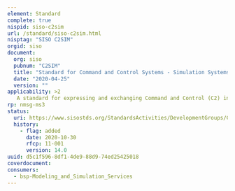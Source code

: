 ```yaml
---
element: Standard
complete: true
nispid: siso-c2sim
url: /standard/siso-c2sim.html
nisptag: "SISO C2SIM"
orgid: siso
document:
  org: siso
  pubnum: "C2SIM"
  title: "Standard for Command and Control Systems - Simulation Systems Interoperation"
  date: "2020-04-25"
  version: ""
applicability: >2
   A standard for expressing and exchanging Command and Control (C2) information among C2 systems, simulation systems, and robotic and autonomous (RAS) systems in a coalition context. Command and Control Systems to Simulation Systems Interoperation (C2SIM) is a standard for expressing and exchanging Command and Control (C2) information among C2 systems, simulation systems, and robotic and autonomous (RAS) systems in a coalition context.
rp: nmsg-ms3
status:
  uri: https://www.sisostds.org/StandardsActivities/DevelopmentGroups/C2SIMPDGPSG-CommandandControlSystems.aspx
  history: 
    - flag: added
      date: 2020-10-30
      rfcp: 11-001
      version: 14.0
uuid: d5c1f596-8df1-4de9-88d9-74ed25425018
coverdocument:
consumers:
  - bsp-Modeling_and_Simulation_Services
---
```

